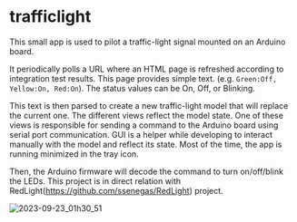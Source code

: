 # trafficlight
This small app is used to pilot a traffic-light signal mounted on an Arduino board.

It periodically polls a URL where an HTML page is refreshed according to integration test results. This page provides simple text. (e.g. `Green:Off, Yellow:On, Red:On`). The status values can be On, Off, or Blinking.

This text is then parsed to create a new traffic-light model that will replace the current one. The different views reflect the model state. One of these views is responsible for sending a command to the Arduino board using serial port communication. GUI is a helper while developing to interact manually with the model and reflect its state. Most of the time, the app is running minimized in the tray icon.

Then, the Arduino firmware will decode the command to turn on/off/blink the LEDs. This project is in direct relation with RedLight(https://github.com/ssenegas/RedLight) project.

![2023-09-23_01h30_51](https://github.com/ssenegas/trafficlight/assets/9662172/018e397f-01ac-4a6a-872b-36e439633736)
